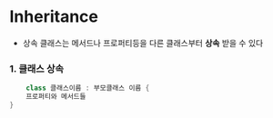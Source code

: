 # Inheritance

- 상속
클래스는 메서드나 프로퍼티등을 다른 클래스부터 **상속** 받을 수 있다

### 1. 클래스 상속

```Swift
    class 클래스이름 : 부모클래스 이름 {
    프로퍼티와 메서드들
}
```
